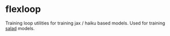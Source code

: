 # flexloop
Training loop utilities for training jax / haiku based models.
Used for training [salad](https://github.com/mjendrusch/salad) models.